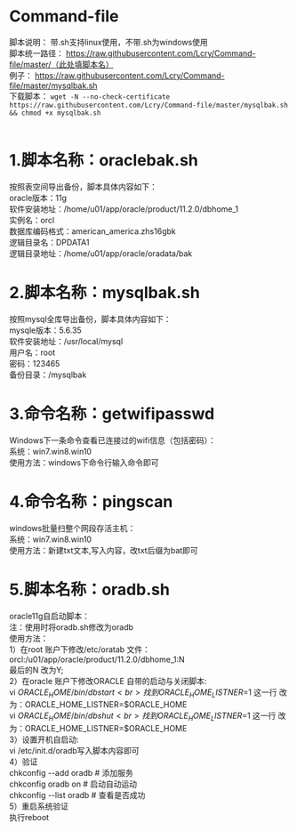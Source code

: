 # Command-file
脚本说明：
带.sh支持linux使用，不带.sh为windows使用<br>
脚本统一路径：
https://raw.githubusercontent.com/Lcry/Command-file/master/（此处填脚本名）<br>
例子：
https://raw.githubusercontent.com/Lcry/Command-file/master/mysqlbak.sh<br>
下载脚本：
```wget -N --no-check-certificate https://raw.githubusercontent.com/Lcry/Command-file/master/mysqlbak.sh && chmod +x mysqlbak.sh```<br><br>

# 1.脚本名称：oraclebak.sh<br>
按照表空间导出备份，脚本具体内容如下：<br>
oracle版本：11g<br>
软件安装地址：/home/u01/app/oracle/product/11.2.0/dbhome_1<br>
实例名：orcl<br>
数据库编码格式：american_america.zhs16gbk<br>
逻辑目录名：DPDATA1<br>
逻辑目录地址：/home/u01/app/oracle/oradata/bak<br>

# 2.脚本名称：mysqlbak.sh<br>
按照mysql全库导出备份，脚本具体内容如下：<br>
mysqle版本：5.6.35<br>
软件安装地址：/usr/local/mysql<br>
用户名：root<br>
密码：123465<br>
备份目录：/mysqlbak<br>

# 3.命令名称：getwifipasswd<br>
Windows下一条命令查看已连接过的wifi信息（包括密码）：<br>
系统：win7.win8.win10<br>
使用方法：windows下命令行输入命令即可<br>

# 4.命令名称：pingscan<br>
windows批量扫整个网段存活主机：<br>
系统：win7.win8.win10<br>
使用方法：新建txt文本,写入内容，改txt后缀为bat即可<br>

# 5.脚本名称：oradb.sh<br>
oracle11g自启动脚本：<br>
注：使用时将oradb.sh修改为oradb<br>
使用方法：<br>
1）在root 账户下修改/etc/oratab 文件：<br>
orcl:/u01/app/oracle/product/11.2.0/dbhome_1:N<br>
最后的N 改为Y;<br>
2）在oracle 账户下修改ORACLE 自带的启动与关闭脚本:<br>
vi $ORACLE_HOME/bin/dbstart<br>
找到ORACLE_HOME_LISTNER=$1 这一行 改为：ORACLE_HOME_LISTNER=$ORACLE_HOME<br>
vi $ORACLE_HOME/bin/dbshut<br>
找到ORACLE_HOME_LISTNER=$1 这一行 改为：ORACLE_HOME_LISTNER=$ORACLE_HOME<br>
3）设置开机自启动:<br>
vi /etc/init.d/oradb写入脚本内容即可<br>
4）验证<br>
chkconfig --add oradb   # 添加服务<br>
chkconfig oradb  on     # 启动自动运动<br>
chkconfig --list oradb   # 查看是否成功<br>
5）重启系统验证<br>
执行reboot<br>

